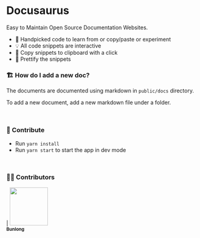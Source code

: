 # Docusaurus

Easy to Maintain Open Source Documentation Websites.

- 🍎 Handpicked code to learn from or copy/paste or experiment
- 💡 All code snippets are interactive
- 🎈 Copy snippets to clipboard with a click
- 💄 Prettify the snippets

### 🏗 How do I add a new doc?

The documents are documented using markdown in `public/docs` directory.

To add a new document, add a new markdown file under a folder.

<br/>

### 🧡 Contribute

- Run `yarn install`
- Run `yarn start` to start the app in dev mode

<br/>

### 👩‍🎨 Contributors

| [<img src="https://avatars2.githubusercontent.com/u/1308397?s=400&v=4" width="100px;"/><br /><sub><b>Bunlong</b></sub>](https://twitter.com/bunlongvan)<br />
